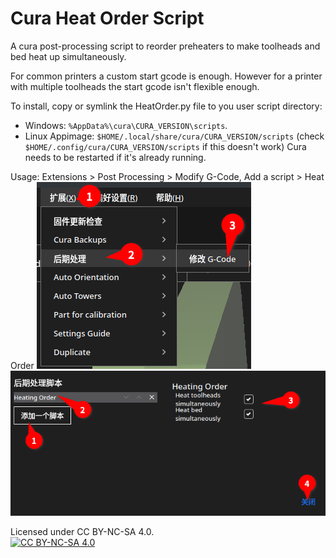 # Cura Heat Order Script

A cura post-processing script to reorder preheaters to make toolheads and bed heat up simultaneously.  

For common printers a custom start gcode is enough. However for a printer with multiple toolheads the start gcode isn't flexible enough.  

To install, copy or symlink the HeatOrder.py file to you user script directory:
- Windows: `%AppData%\cura\CURA_VERSION\scripts`.  
- Linux Appimage: `$HOME/.local/share/cura/CURA_VERSION/scripts` (check `$HOME/.config/cura/CURA_VERSION/scripts` if this doesn't work)
Cura needs to be restarted if it's already running.  

Usage: Extensions > Post Processing > Modify G-Code, Add a script > Heat Order
![usage0](usage0.png)
![usage1](usage1.png)

Licensed under CC BY-NC-SA 4.0.  
[![CC BY-NC-SA 4.0][cc-by-nc-sa-image]][cc-by-nc-sa]

[cc-by-nc-sa]: http://creativecommons.org/licenses/by-nc-sa/4.0/
[cc-by-nc-sa-image]: https://licensebuttons.net/l/by-nc-sa/4.0/88x31.png
[cc-by-nc-sa-shield]: https://img.shields.io/badge/License-CC%20BY--NC--SA%204.0-lightgrey.svg